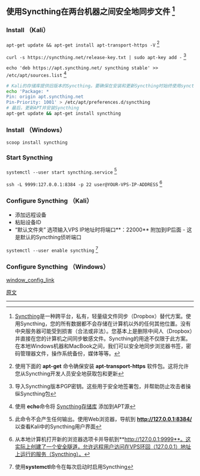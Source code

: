## 使用Syncthing在两台机器之间安全地同步文件 [^1]

### Install （Kali）

`apt-get update && apt-get install apt-transport-https -V` [^2]

`curl -s https://syncthing.net/release-key.txt | sudo apt-key add -` [^3]

`echo 'deb https://apt.syncthing.net/ syncthing stable' >> /etc/apt/sources.list` [^4]

```bash
# Kali的存储库提供旧版本的Syncthing。要确保在安装和更新Syncthing时始终使用syncthing.net软件包，请在/etc/apt/preferences.d/目录中创建以下引脚优先级。将整个下面的命令复制到终端并按Enter键
echo 'Package: *
Pin: origin apt.syncthing.net
Pin-Priority: 1001' > /etc/apt/preferences.d/syncthing
# 最后，更新APT并安装Syncthing
apt-get update && apt-get install syncthing
```

### Install （Windows）

`scoop install syncthing`

###  Start Syncthing

`systemctl --user start syncthing.service` [^5]

`ssh -L 9999:127.0.0.1:8384 -p 22 user@YOUR-VPS-IP-ADDRESS` [^6]

### Configure Syncthing  （Kali）

- 添加远程设备
- 粘贴设备ID
- “默认文件夹” 选项输入VPS IP地址时将端口**：22000** 附加到IP后面 - 这是默认的Syncthing侦听端口

`systemctl --user enable syncthing` [^7]

### Configure Syncthing  （Windows）

[window_config_link](https://github.com/syncthing/docs/blob/master/users/autostart.rst#windows)

[原文](https://null-byte.wonderhowto.com/how-to/securely-sync-files-between-two-machines-using-syncthing-0185999/)

---

[^1]: [Syncthing](https://github.com/syncthing/syncthing)是一种跨平台，私有，轻量级文件同步（Dropbox）替代方案。使用Syncthing，您的所有数据都不会存储在计算机以外的任何其他位置。没有中央服务器可能受到损害（合法或非法）。您基本上是删除中间人（Dropbox）并直接在您的计算机之间同步敏感文件。Syncthing的用途不仅限于此方案。在本地Windows机器和MacBook之间，我们可以安全地同步浏览器书签，密码管理器文件，操作系统备份，媒体等等。
[^2]: 使用下面的 **apt-get** 命令确保安装 **apt-transport-https** 软件包。这将允许您从Syncthing开发人员安全地获取包和更新
[^3]: 导入Syncthing版本PGP密钥。这些用于安全地签署包，并帮助防止攻击者操纵Syncthing包
[^4]: 使用 **echo**命令将 [Syncthing存储库](https://apt.syncthing.net/) 添加到APT源
[^5]: 此命令不会产生任何输出。使用Web浏览器，导航到 **http://127.0.0.1:8384/** 以查看Kali中的Syncthing用户界面
[^6]: 从本地计算机打开新的浏览器选项卡并导航到**http://127.0.0.1:9999**。这实际上创建了一个安全隧道，允许远程用户访问在VPS环回（127.0.0.1）地址上运行的服务（Syncthing）。
[^7]: 使用**systemctl**命令在每次启动时启用Syncthing